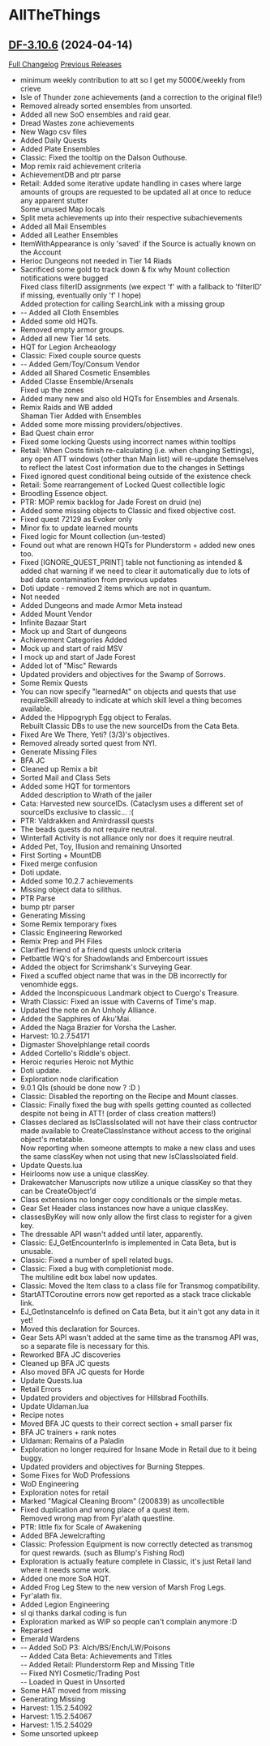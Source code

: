# AllTheThings

## [DF-3.10.6](https://github.com/DFortun81/AllTheThings/tree/DF-3.10.6) (2024-04-14)
[Full Changelog](https://github.com/DFortun81/AllTheThings/compare/DF-3.10.5...DF-3.10.6) [Previous Releases](https://github.com/DFortun81/AllTheThings/releases)

- minimum weekly contribution to att so I get my 5000€/weekly from crieve  
- Isle of Thunder zone achievements (and a correction to the original file!)  
- Removed already sorted ensembles from unsorted.  
- Added all new SoO ensembles and raid gear.  
- Dread Wastes zone achievements  
- New Wago csv files  
- Added Daily Quests  
- Added Plate Ensembles  
- Classic: Fixed the tooltip on the Dalson Outhouse.  
- Mop remix raid achievement criteria  
- AchievementDB and ptr parse  
- Retail: Added some iterative update handling in cases where large amounts of groups are requested to be updated all at once to reduce any apparent stutter  
    Some unused Map locals  
- Split meta achievements up into their respective subachievements  
- Added all Mail Ensembles  
- Added all Leather Ensembles  
- ItemWithAppearance is only 'saved' if the Source is actually known on the Account  
- Herioc Dungeons not needed in Tier 14 Riads  
- Sacrificed some gold to track down & fix why Mount collection notifications were bugged  
    Fixed class filterID assignments (we expect 'f' with a fallback to 'filterID' if missing, eventually only 'f' I hope)  
    Added protection for calling SearchLink with a missing group  
- -- Added all Cloth Ensembles  
- Added some old HQTs.  
- Removed empty armor groups.  
- Added all new Tier 14 sets.  
- HQT for Legion Archeaology  
- Classic: Fixed couple source quests  
- -- Added Gem/Toy/Consum Vendor  
- Added all Shared Cosmetic Ensembles  
- Added Classe Ensemble/Arsenals  
    Fixed up the zones  
- Added many new and also old HQTs for Ensembles and Arsenals.  
- Remix Raids and WB added  
    Shaman Tier Added with Ensembles  
- Added some more missing providers/objectives.  
- Bad Quest chain error  
- Fixed some locking Quests using incorrect names within tooltips  
- Retail: When Costs finish re-calculating (i.e. when changing Settings), any open ATT windows (other than Main list) will re-update themselves to reflect the latest Cost information due to the changes in Settings  
- Fixed ignored quest conditional being outside of the existence check  
- Retail: Some rearrangement of Locked Quest collectible logic  
- Broodling Essence object.  
- PTR: MOP remix backlog for Jade Forest on druid (ne)  
- Added some missing objects to Classic and fixed objective cost.  
- Fixed quest 72129 as Evoker only  
- Minor fix to update learned mounts  
- Fixed logic for Mount collection (un-tested)  
- Found out what are renown HQTs for Plunderstorm + added new ones too.  
- Fixed [IGNORE\_QUEST\_PRINT] table not functioning as intended & added chat warning if we need to clear it automatically due to lots of bad data contamination from previous updates  
- Doti update - removed 2 items which are not in quantum.  
- Not needed  
- Added Dungeons and made Armor Meta instead  
- Added Mount Vendor  
- Infinite Bazaar Start  
- Mock up and Start of dungeons  
- Achievement Categories Added  
- Mock up and start of raid MSV  
- I mock up and start of Jade Forest  
- Added lot of "Misc" Rewards  
- Updated providers and objectives for the Swamp of Sorrows.  
- Some Remix Quests  
- You can now specify "learnedAt" on objects and quests that use requireSkill already to indicate at which skill level a thing becomes available.  
- Added the Hippogryph Egg object to Feralas.  
    Rebuilt Classic DBs to use the new sourceIDs from the Cata Beta.  
- Fixed Are We There, Yeti? (3/3)'s objectives.  
- Removed already sorted quest from NYI.  
- Generate Missing Files  
- BFA JC  
- Cleaned up Remix a bit  
- Sorted Mail and Class Sets  
- Added some HQT for tormentors  
    Added description to Wrath of the jailer  
- Cata: Harvested new sourceIDs. (Cataclysm uses a different set of sourceIDs exclusive to classic... :(  
- PTR: Valdrakken and Amirdrassil quests  
- The beads quests do not require neutral.  
- Winterfall Activity is not alliance only nor does it require neutral.  
- Added Pet, Toy, Illusion and remaining Unsorted  
- First Sorting + MountDB  
- Fixed merge confusion  
- Doti update.  
- Added some 10.2.7 achievements  
- Missing object data to silithus.  
- PTR Parse  
- bump ptr parser  
- Generating Missing  
- Some Remix temporary fixes  
- Classic Engineering Reworked  
- Remix Prep and PH Files  
- Clarified friend of a friend quests unlock criteria  
- Petbattle WQ's for Shadowlands and Embercourt issues  
- Added the object for Scrimshank's Surveying Gear.  
- Fixed a scuffed object name that was in the DB incorrectly for venomhide eggs.  
- Added the Inconspicuous Landmark object to Cuergo's Treasure.  
- Wrath Classic: Fixed an issue with Caverns of Time's map.  
- Updated the note on An Unholy Alliance.  
- Added the Sapphires of Aku'Mai.  
- Added the Naga Brazier for Vorsha the Lasher.  
- Harvest: 10.2.7.54171  
- Digmaster Shovelphlange retail coords  
- Added Cortello's Riddle's object.  
- Heroic requries Heroic not Mythic  
- Doti update.  
- Exploration node clarification  
- 9.0.1 QIs (should be done now ? :D )  
- Classic: Disabled the reporting on the Recipe and Mount classes.  
- Classic: Finally fixed the bug with spells getting counted as collected despite not being in ATT! (order of class creation matters!)  
- Classes declared as IsClassIsolated will not have their class contructor made available to CreateClassInstance without access to the original object's metatable.  
    Now reporting when someone attempts to make a new class and uses the same classKey when not using that new IsClassIsolated field.  
- Update Quests.lua  
- Heirlooms now use a unique classKey.  
- Drakewatcher Manuscripts now utilize a unique classKey so that they can be CreateObject'd  
- Class extensions no longer copy conditionals or the simple metas.  
- Gear Set Header class instances now have a unique classKey.  
- classesByKey will now only allow the first class to register for a given key.  
- The dressable API wasn't added until later, apparently.  
- Classic: EJ\_GetEncounterInfo is implemented in Cata Beta, but is unusable.  
- Classic: Fixed a number of spell related bugs.  
- Classic: Fixed a bug with completionist mode.  
    The multiline edit box label now updates.  
- Classic: Moved the Item class to a class file for Transmog compatibility.  
- StartATTCoroutine errors now get reported as a stack trace clickable link.  
- EJ\_GetInstanceInfo is defined on Cata Beta, but it ain't got any data in it yet!  
- Moved this declaration for Sources.  
- Gear Sets API wasn't added at the same time as the transmog API was, so a separate file is necessary for this.  
- Reworked BFA JC discoveries  
- Cleaned up BFA JC quests  
- Also moved BFA JC quests for Horde  
- Update Quests.lua  
- Retail Errors  
- Updated providers and objectives for Hillsbrad Foothills.  
- Update Uldaman.lua  
- Recipe notes  
- Moved BFA JC quests to their correct section + small parser fix  
- BFA JC trainers + rank notes  
- Uldaman: Remains of a Paladin  
- Exploration no longer required for Insane Mode in Retail due to it being buggy.  
- Updated providers and objectives for Burning Steppes.  
- Some Fixes for WoD Professions  
- WoD Engineering  
- Exploration notes for retail  
- Marked "Magical Cleaning Broom" (200839) as uncollectible  
- Fixed duplication and wrong place of a quest item.  
    Removed wrong map from Fyr'alath questline.  
- PTR: little fix for Scale of Awakening  
- Added BFA Jewelcrafting  
- Classic: Profession Equipment is now correctly detected as transmog for quest rewards. (such as Blump's Fishing Rod)  
- Exploration is actually feature complete in Classic, it's just Retail land where it needs some work.  
- Added one more SoA HQT.  
- Added Frog Leg Stew to the new version of Marsh Frog Legs.  
- Fyr'alath fix.  
- Added Legion Engineering  
- sl qi thanks darkal coding is fun  
- Exploration marked as WIP so people can't complain anymore :D  
- Reparsed  
- Emerald Wardens  
- -- Added SoD P3: Alch/BS/Ench/LW/Poisons  
    -- Added Cata Beta: Achievements and Titles  
    -- Added Retail: Plunderstorm Rep and Missing Title  
    -- Fixed NYI Cosmetic/Trading Post  
    -- Loaded in Quest in Unsorted  
- Some HAT moved from missing  
- Generating Missing  
- Harvest: 1.15.2.54092  
- Harvest: 1.15.2.54067  
- Harvest: 1.15.2.54029  
- Some unsorted upkeep  
